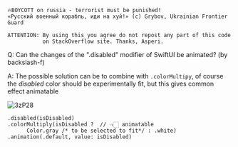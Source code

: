 ```
🔥BOYCOTT on russia - terrorist must be punished!
«Русский военный корабль, иди на хуй!» (c) Grybov, Ukrainian Frontier Guard

ATTENTION: By using this you agree do not repost any part of this code
           on StackOverflow site. Thanks, Asperi.
```

Q: Can the changes of the ".disabled" modifier of SwiftUI be animated? (by backslash-f)

A: The possible solution can be to combine with `.colorMultipy`, of course the *disabled* color should be experimentally fit, but this gives common effect animatable

![3zP28](https://user-images.githubusercontent.com/62171579/180761523-93c38343-ea6c-464b-b348-d6f749754f33.gif)

```
.disabled(isDisabled)
.colorMultiply(isDisabled ?  // 👈🏻 animatable
      Color.gray /* to be selected to fit*/ : .white)
.animation(.default, value: isDisabled)
```
